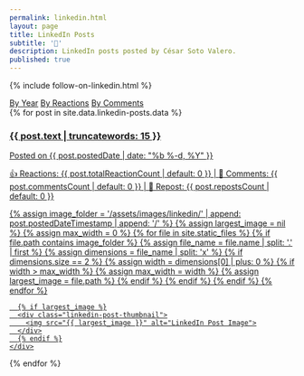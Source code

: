 ```yaml
---
permalink: linkedin.html
layout: page
title: LinkedIn Posts
subtitle: '🤝'
description: LinkedIn posts posted by César Soto Valero.
published: true
---
```


{% include follow-on-linkedin.html %}

<!-- Buttons for ordering LinkedIn posts -->
<div class="list-filters">
   <a href="/linkedin/all.html" class="list-filter">By Year</a>
   <a href="/linkedin/reactions.html" class="list-filter">By Reactions</a>
   <a href="/linkedin/comments.html" class="list-filter">By Comments</a>
</div>

<div class="linkedin-posts-container post-preview">
  {% for post in site.data.linkedin-posts.data %}
  <a href="{{ post.postUrl }}" target="_blank" class="linkedin-post-link">
    <div class="linkedin-post-card">
      <div class="linkedin-post-text">
        <h3 class="linkedin-post-title">{{ post.text | truncatewords: 15 }}</h3>
        <p class="linkedin-post-description">
          Posted on {{ post.postedDate | date: "%b %-d, %Y" }}
        </p>
        <p class="linkedin-post-stats">
          <span>👍 Reactions: {{ post.totalReactionCount | default: 0 }}</span> |
          <span>💬 Comments: {{ post.commentsCount | default: 0 }}</span> |
          <span>🔁 Repost: {{ post.repostsCount | default: 0 }}</span>
        </p>
      </div>
      {% assign image_folder = '/assets/images/linkedin/' | append: post.postedDateTimestamp | append: '/' %}
      {% assign largest_image = nil %}
      {% assign max_width = 0 %}
      {% for file in site.static_files %}
        {% if file.path contains image_folder %}
          {% assign file_name = file.name | split: '.' | first %}
          {% assign dimensions = file_name | split: 'x' %}
          {% if dimensions.size == 2 %}
            {% assign width = dimensions[0] | plus: 0 %}
            {% if width > max_width %}
              {% assign max_width = width %}
              {% assign largest_image = file.path %}
            {% endif %}
          {% endif %}
        {% endif %}
      {% endfor %}

      {% if largest_image %}
      <div class="linkedin-post-thumbnail">
        <img src="{{ largest_image }}" alt="LinkedIn Post Image">
      </div>
      {% endif %}
    </div>
  </a>
  {% endfor %}
</div>
